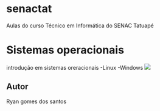 # senactat
Aulas do curso Técnico em Informática do SENAC Tatuapé

# Sistemas operacionais
introdução em sistemas oreracionais
-Linux
-Windows
<img src="https://miro.medium.com/v2/resize:fit:1400/0*BZvjTftSqXfcD73q">
## Autor
Ryan gomes dos santos


